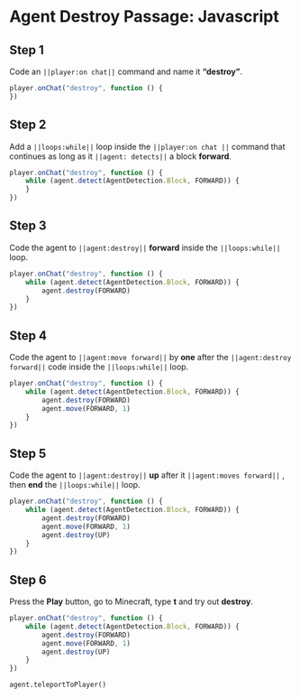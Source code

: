 # Agent Destroy Passage: Javascript


## Step 1
Code an ``||player:on chat||`` command and name it **“destroy”**.

```javascript
player.onChat("destroy", function () {
})
```

## Step 2
Add a ``||loops:while||`` loop inside the ``||player:on chat ||``  command that continues as long as it ``||agent: detects||`` a block **forward**. 

```javascript
player.onChat("destroy", function () {
    while (agent.detect(AgentDetection.Block, FORWARD)) {  	
    }
})
```

## Step 3
Code the agent to ``||agent:destroy||`` **forward** inside the ``||loops:while||`` loop.

```javascript
player.onChat("destroy", function () {
    while (agent.detect(AgentDetection.Block, FORWARD)) {
        agent.destroy(FORWARD)
    }
})
```

## Step 4

Code the agent to ``||agent:move forward||`` by **one** after the ``||agent:destroy forward||`` code inside the ``||loops:while||`` loop.

```javascript
player.onChat("destroy", function () {
    while (agent.detect(AgentDetection.Block, FORWARD)) {
        agent.destroy(FORWARD)
        agent.move(FORWARD, 1)
    }
})
```

## Step 5

Code the agent to ``||agent:destroy||`` **up** after it ``||agent:moves forward||`` , then **end** the ``||loops:while||`` loop.

```javascript
player.onChat("destroy", function () {
    while (agent.detect(AgentDetection.Block, FORWARD)) {
        agent.destroy(FORWARD)
        agent.move(FORWARD, 1)
        agent.destroy(UP)
    }
})
```
## Step 6

Press the **Play** button, go to Minecraft, type **t** and try out **destroy**. 

```javascript
player.onChat("destroy", function () { 
    while (agent.detect(AgentDetection.Block, FORWARD)) { 
        agent.destroy(FORWARD) 
        agent.move(FORWARD, 1) 
        agent.destroy(UP) 
    } 
})
```

```ghost
agent.teleportToPlayer()
```

